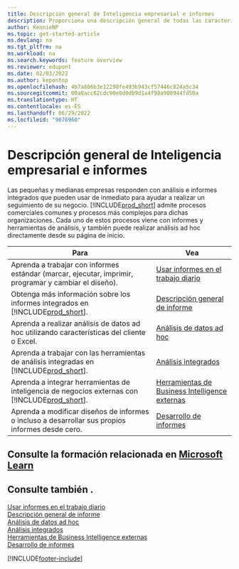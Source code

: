 ```yaml
---
title: Descripción general de Inteligencia empresarial e informes
description: Proporciona una descripción general de todas las características de Inteligencia empresarial e informes que admite el producto Business Central.
author: KennieNP
ms.topic: get-started-article
ms.devlang: na
ms.tgt_pltfrm: na
ms.workload: na
ms.search.keywords: feature overview
ms.reviewer: edupont
ms.date: 02/03/2022
ms.author: kepontop
ms.openlocfilehash: 4b7a806b3e12298fe493b943cf57446c824a5c34
ms.sourcegitcommit: 00a8acc82cdc90e0d0db9d1a4f98a908944fd50a
ms.translationtype: HT
ms.contentlocale: es-ES
ms.lasthandoff: 06/29/2022
ms.locfileid: "9076960"
---
```

# <a name="business-intelligence-and-reporting-overview"></a>Descripción general de Inteligencia empresarial e informes

Las pequeñas y medianas empresas responden con análisis e informes integrados que pueden usar de inmediato para ayudar a realizar un seguimiento de su negocio. [!INCLUDE[prod_short](includes/prod_short.md)] admite procesos comerciales comunes y procesos más complejos para dichas organizaciones. Cada uno de estos procesos viene con informes y herramientas de análisis, y también puede realizar análisis ad hoc directamente desde su página de inicio.  

| Para | Vea |
| --- | --- |
| Aprenda a trabajar con informes estándar (marcar, ejecutar, imprimir, programar y cambiar el diseño). | [Usar informes en el trabajo diario](reports-use-reports.md) |
| Obtenga más información sobre los informes integrados en [!INCLUDE[prod_short](includes/prod_short.md)]. |[Descripción general de informe](reports-available-reports.md)|
| Aprenda a realizar análisis de datos ad hoc utilizando características del cliente o Excel. | [Análisis de datos ad hoc](reports-adhoc-analysis.md) |
| Aprenda a trabajar con las herramientas de análisis integradas en [!INCLUDE[prod_short](includes/prod_short.md)].| [Análisis integrados](reports-built-in-analytics.md) |
| Aprenda a integrar herramientas de inteligencia de negocios externas con [!INCLUDE[prod_short](includes/prod_short.md)].| [Herramientas de Business Intelligence externas](reports-external-analysis.md) |
|Aprenda a modificar diseños de informes o incluso a desarrollar sus propios informes desde cero. |[Desarrollo de informes](reports-develop-reports.md)|

## <a name="see-related-training-at-microsoft-learn"></a>Consulte la formación relacionada en [Microsoft Learn](/learn/paths/setup-reporting-dynamics-365-business-central/)

## <a name="see-also"></a>Consulte también .

[Usar informes en el trabajo diario](reports-use-reports.md)  
[Descripción general de informe](reports-available-reports.md)  
[Análisis de datos ad hoc](reports-adhoc-analysis.md)  
[Análisis integrados](reports-built-in-analytics.md)  
[Herramientas de Business Intelligence externas](reports-external-analysis.md)  
[Desarrollo de informes](reports-develop-reports.md)  


[!INCLUDE[footer-include](includes/footer-banner.md)]